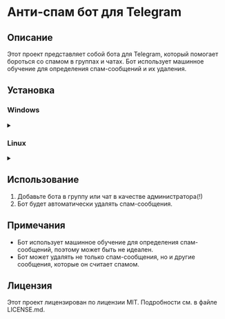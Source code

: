 # Анти-спам бот для Telegram

## Описание

Этот проект представляет собой бота для Telegram, который помогает бороться со спамом в группах и чатах. Бот использует машинное обучение для определения спам-сообщений и их удаления.

## Установка

### Windows
<details>
<summary></summary>

1. Установите Python 3.12 отсюда: https://www.python.org/downloads/
2. Скачайте репозиторий: https://github.com/FSOCllDRUG/antispam_bot
3. Установите виртуальное окружение с помощью команды:
    ```sh
    python -m venv venv
    ```
4. Активируйте виртуальное окружение с помощью команды:
    ```sh
    venv\Scripts\activate
    ```
5. Установите необходимые библиотеки с помощью команды:
    ```sh
    pip install -r requirements.txt
    ```
6. Переименуйте файл `.env_dist` в `.env` и добавьте туда токен вашего бота от Telegram.
7. Запустите бота с помощью команды:
    ```sh
    python run.py
    ```
</details>

### Linux

<details>
<summary></summary>


1. Установите Python 3.12 или выше с помощью команды:
    ```sh
    sudo apt install python3.12
    ```
2. Установите виртуальное окружение с помощью команды:
    ```sh
    python3.12 -m venv venv
    ```
3. Клонируйте репозиторий с помощью команды:
    ```sh
    git clone https://github.com/FSOCllDRUG/antispam_bot
    ```
4. Активируйте виртуальное окружение с помощью команды:
    ```sh
    source venv/bin/activate
    ```
5. Установите необходимые библиотеки с помощью команды:
    ```sh
    pip install -r requirements.txt
    ```
6. Переименуйте файл `.env_dist` в `.env` и добавьте туда токен вашего бота от Telegram.
7. Запустите бота с помощью команды:
    ```sh
    python run.py
    ```
</details>

## Использование

1. Добавьте бота в группу или чат в качестве администратора(!)
2. Бот будет автоматически удалять спам-сообщения.

## Примечания

- Бот использует машинное обучение для определения спам-сообщений, поэтому может быть не идеален.
- Бот может удалять не только спам-сообщения, но и другие сообщения, которые он считает спамом.

## Лицензия

Этот проект лицензирован по лицензии MIT. Подробности см. в файле LICENSE.md.
